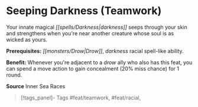﻿---
cssclass: [feats]

---
# Seeping Darkness (Teamwork)

Your innate magical _[[spells/Darkness|darkness]]_ seeps through your skin and strengthens when you're near another creature whose soul is as wicked as yours.

**Prerequisites:** _[[monsters/Drow|Drow]]_, _darkness_ racial spell-like ability.

**Benefit:** Whenever you're adjacent to a _drow_ ally who also has this feat, you can spend a move action to gain concealment (20% miss chance) for 1 round.

**Source** Inner Sea Races
>[!tags_panel]- Tags
> #feat/teamwork, #feat/racial, 